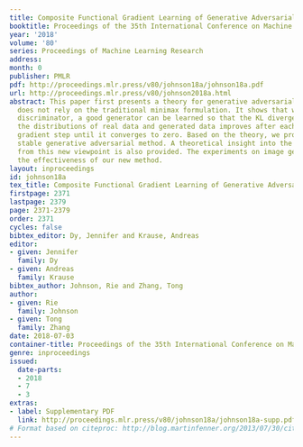 ```yaml
---
title: Composite Functional Gradient Learning of Generative Adversarial Models
booktitle: Proceedings of the 35th International Conference on Machine Learning
year: '2018'
volume: '80'
series: Proceedings of Machine Learning Research
address: 
month: 0
publisher: PMLR
pdf: http://proceedings.mlr.press/v80/johnson18a/johnson18a.pdf
url: http://proceedings.mlr.press/v80/johnson2018a.html
abstract: This paper first presents a theory for generative adversarial methods that
  does not rely on the traditional minimax formulation. It shows that with a strong
  discriminator, a good generator can be learned so that the KL divergence between
  the distributions of real data and generated data improves after each functional
  gradient step until it converges to zero. Based on the theory, we propose a new
  stable generative adversarial method. A theoretical insight into the original GAN
  from this new viewpoint is also provided. The experiments on image generation show
  the effectiveness of our new method.
layout: inproceedings
id: johnson18a
tex_title: Composite Functional Gradient Learning of Generative Adversarial Models
firstpage: 2371
lastpage: 2379
page: 2371-2379
order: 2371
cycles: false
bibtex_editor: Dy, Jennifer and Krause, Andreas
editor:
- given: Jennifer
  family: Dy
- given: Andreas
  family: Krause
bibtex_author: Johnson, Rie and Zhang, Tong
author:
- given: Rie
  family: Johnson
- given: Tong
  family: Zhang
date: 2018-07-03
container-title: Proceedings of the 35th International Conference on Machine Learning
genre: inproceedings
issued:
  date-parts:
  - 2018
  - 7
  - 3
extras:
- label: Supplementary PDF
  link: http://proceedings.mlr.press/v80/johnson18a/johnson18a-supp.pdf
# Format based on citeproc: http://blog.martinfenner.org/2013/07/30/citeproc-yaml-for-bibliographies/
---
```

